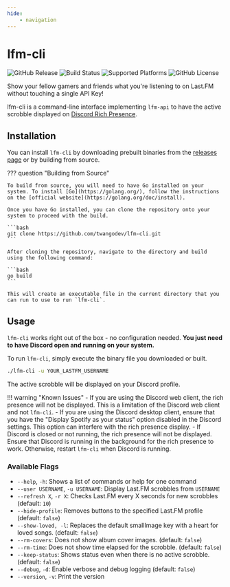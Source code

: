 ```yaml
---
hide:
    - navigation
---
```


# lfm-cli
![GitHub Release](https://img.shields.io/github/v/release/twangodev/lfm-cli)
![Build Status](https://img.shields.io/github/actions/workflow/status/twangodev/lfm-cli/build.yml?branch=master)
![Supported Platforms](https://img.shields.io/badge/Platforms-Windows%2C%20MacOS%2C%20Linux-orange)
![GitHub License](https://img.shields.io/github/license/twangodev/lfm-cli)

Show your fellow gamers and friends what you're listening to on Last.FM without touching a single API Key!

lfm-cli is a command-line interface implementing `lfm-api` to have the active scrobble displayed on [Discord Rich Presence](https://discord.com/rich-presence).

## Installation

You can install `lfm-cli` by downloading prebuilt binaries from the [releases page](https://github.com/twangodev/lfm-cli/releases) or by building from source.

??? question "Building from Source"

    To build from source, you will need to have Go installed on your system. To install [Go](https://golang.org/), follow the instructions on the [official website](https://golang.org/doc/install).

    Once you have Go installed, you can clone the repository onto your system to proceed with the build.

    ```bash
    git clone https://github.com/twangodev/lfm-cli.git
    ```

    After cloning the repository, navigate to the directory and build using the following command:

    ```bash
    go build
    ```

    This will create an executable file in the current directory that you can run to use to run `lfm-cli`.

## Usage

`lfm-cli` works right out of the box - no configuration needed. **You just need to have Discord open and running on your system.**

To run `lfm-cli`, simply execute the binary file you downloaded or built. 

```bash
./lfm-cli -u YOUR_LASTFM_USERNAME
```

The active scrobble will be displayed on your Discord profile.

!!! warning "Known Issues"
    - If you are using the Discord web client, the rich presence will not be displayed. This is a limitation of the Discord web client and not `lfm-cli`.
    - If you are using the Discord desktop client, ensure that you have the "Display Spotify as your status" option disabled in the Discord settings. This option can interfere with the rich presence display.
    - If Discord is closed or not running, the rich presence will not be displayed. Ensure that Discord is running in the background for the rich presence to work. Otherwise, restart `lfm-cli` when Discord is running.

### Available Flags

- `--help`, `-h`: Shows a list of commands or help for one command
- `--user USERNAME`, `-u USERNAME`: Display Last.FM scrobbles from `USERNAME`
- `--refresh X`, `-r X`: Checks Last.FM every X seconds for new scrobbles (default: `10`)
- `--hide-profile`: Removes buttons to the specified Last.FM profile (default: `false`)
- `--show-loved, -l`: Replaces the default smallImage key with a heart for loved songs. (default: `false`)
- `--rm-covers`: Does not show album cover images. (default: `false`)
- `--rm-time`: Does not show time elapsed for the scrobble. (default: `false`)
- `--keep-status`: Shows status even when there is no active scrobble. (default: `false`)
- `--debug`, `-d`: Enable verbose and debug logging (default: `false`)
- `--version`, `-v`: Print the version


